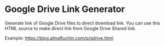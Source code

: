 # Google Drive Link Generator

Generate link of Google Drive files to direct download link.
You can use this HTML source to make direct link from Google Drive Shared link.

Example:
https://blog.almaftuchin.com/p/gdrive.html

